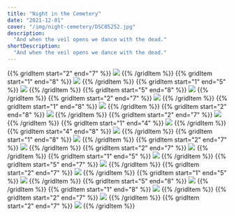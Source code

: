 ```yaml
---
title: "Night in the Cemetery"
date: "2021-12-01"
cover: "/img/night-cemetery/DSC05252.jpg"
description:
  "And when the veil opens we dance with the dead."
shortDescription:
  "And when the veil opens we dance with the dead."
---
```


{{% gridItem start="2" end="7" %}}
![](/img/night-cemetery/DSC05124.jpg)
{{% /gridItem %}}
{{% gridItem start="1" end="8" %}}
![](/img/night-cemetery/DSC05137.jpg)
{{% /gridItem %}}
{{% gridItem start="1" end="5" %}}
![](/img/night-cemetery/DSC05134.jpg)
{{% /gridItem %}}
{{% gridItem start="5" end="8" %}}
![](/img/night-cemetery/DSC05159.jpg)
{{% /gridItem %}}
{{% gridItem start="2" end="7" %}}
![](/img/night-cemetery/DSC05145.jpg)
{{% /gridItem %}}
{{% gridItem start="1" end="8" %}}
![](/img/night-cemetery/DSC05251.jpg)
{{% /gridItem %}}
{{% gridItem start="2" end="8" %}}
![](/img/night-cemetery/DSC05190.jpg)
{{% /gridItem %}}
{{% gridItem start="2" end="7" %}}
![](/img/night-cemetery/DSC05151.jpg)
{{% /gridItem %}}
{{% gridItem start="1" end="4" %}}
![](/img/night-cemetery/DSC05162.jpg)
{{% /gridItem %}}
{{% gridItem start="4" end="8" %}}
![](/img/night-cemetery/DSC05203.jpg)
{{% /gridItem %}}
{{% gridItem start="1" end="8" %}}
![](/img/night-cemetery/DSC05260.jpg)
{{% /gridItem %}}
{{% gridItem start="2" end="7" %}}
![](/img/night-cemetery/DSC05352.jpg)
{{% /gridItem %}}
{{% gridItem start="2" end="7" %}}
![](/img/night-cemetery/DSC05252.jpg)
{{% /gridItem %}}
{{% gridItem start="1" end="5" %}}
![](/img/night-cemetery/DSC05254.jpg)
{{% /gridItem %}}
{{% gridItem start="5" end="7" %}}
![](/img/night-cemetery/DSC05309.jpg)
{{% /gridItem %}}
{{% gridItem start="2" end="7" %}}
![](/img/night-cemetery/DSC05310.jpg)
{{% /gridItem %}}
{{% gridItem start="1" end="5" %}}
![](/img/night-cemetery/DSC05321.jpg)
{{% /gridItem %}}
{{% gridItem start="5" end="8" %}}
![](/img/night-cemetery/DSC05350.jpg)
{{% /gridItem %}}
{{% gridItem start="1" end="8" %}}
![](/img/night-cemetery/DSC05381.jpg)
{{% /gridItem %}}
{{% gridItem start="2" end="7" %}}
![](/img/night-cemetery/DSC05401.jpg)
{{% /gridItem %}}
{{% gridItem start="2" end="7" %}}
![](/img/night-cemetery/DSC05408.jpg)
{{% /gridItem %}}
